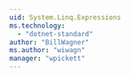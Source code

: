```yaml
---
uid: System.Linq.Expressions
ms.technology: 
  - "dotnet-standard"
author: "BillWagner"
ms.author: "wiwagn"
manager: "wpickett"
---
```

